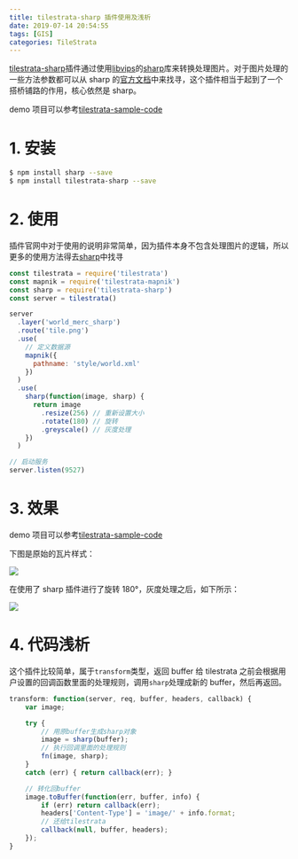 ```yaml
---
title: tilestrata-sharp 插件使用及浅析
date: 2019-07-14 20:54:55
tags: [GIS]
categories: TileStrata
---
```


[tilestrata-sharp](https://github.com/naturalatlas/tilestrata-sharp)插件通过使用[libvips](https://github.com/jcupitt/libvips)的[sharp](https://github.com/lovell/sharp)库来转换处理图片。对于图片处理的一些方法参数都可以从 sharp 的[官方文档](https://sharp.pixelplumbing.com/en/stable/)中来找寻，这个插件相当于起到了一个搭桥铺路的作用，核心依然是 sharp。

<!--more-->

demo 项目可以参考[tilestrata-sample-code](https://github.com/zzcyrus/tilestrata-sample-code)

# 1. 安装

```sh
$ npm install sharp --save
$ npm install tilestrata-sharp --save
```

# 2. 使用

插件官网中对于使用的说明非常简单，因为插件本身不包含处理图片的逻辑，所以更多的使用方法得去[sharp](https://sharp.pixelplumbing.com/en/stable/)中找寻

```js
const tilestrata = require('tilestrata')
const mapnik = require('tilestrata-mapnik')
const sharp = require('tilestrata-sharp')
const server = tilestrata()

server
  .layer('world_merc_sharp')
  .route('tile.png')
  .use(
    // 定义数据源
    mapnik({
      pathname: 'style/world.xml'
    })
  )
  .use(
    sharp(function(image, sharp) {
      return image
        .resize(256) // 重新设置大小
        .rotate(180) // 旋转
        .greyscale() // 灰度处理
    })
  )

// 启动服务
server.listen(9527)
```

# 3. 效果

demo 项目可以参考[tilestrata-sample-code](https://github.com/zzcyrus/tilestrata-sample-code)

下图是原始的瓦片样式：

![](http://blog-img-1255388623.cossh.myqcloud.com/tilestrata-sharp-original-20190705114413.png)

在使用了 sharp 插件进行了旋转 180°，灰度处理之后，如下所示：

![](http://blog-img-1255388623.cossh.myqcloud.com/tilestrata-sharp-result-20190705113728.png)

# 4. 代码浅析

这个插件比较简单，属于`transform`类型，返回 buffer 给 tilestrata 之前会根据用户设置的回调函数里面的处理规则，调用`sharp`处理成新的 buffer，然后再返回。

```js
transform: function(server, req, buffer, headers, callback) {
    var image;

    try {
        // 用原buffer生成sharp对象
        image = sharp(buffer);
        // 执行回调里面的处理规则
        fn(image, sharp);
    }
    catch (err) { return callback(err); }

    // 转化回buffer
    image.toBuffer(function(err, buffer, info) {
        if (err) return callback(err);
        headers['Content-Type'] = 'image/' + info.format;
        // 还给tilestrata
        callback(null, buffer, headers);
    });
}
```

